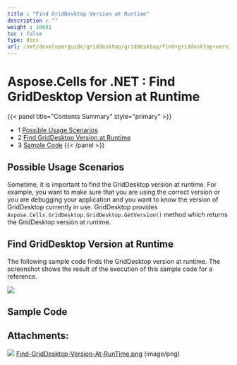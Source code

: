 ```yaml
---
title : "Find GridDesktop Version at Runtime" 
description : "" 
weight : 16601 
toc : false
type: docs
url: /net/developerguide/griddesktop/griddesktop/find+griddesktop+version+at+runtime/
---
```


# Aspose.Cells for .NET : Find GridDesktop Version at Runtime


{{< panel title="Contents Summary" style="primary" >}}
*   1 [Possible Usage Scenarios](#possible-usage-scenarios)
*   2 [Find GridDesktop Version at Runtime](#find-griddesktop-version-at-runtime)
*   3 [Sample Code](#sample-code)
{{< /panel >}}
 

## Possible Usage Scenarios

Sometime, it is important to find the GridDesktop version at runtime. For example, you want to make sure that you are using the correct version or you are debugging your application and you want to know the version of GridDesktop currently in use. GridDesktop provides `Aspose.Cells.GridDesktop.GridDesktop.GetVersion()` method which returns the GridDesktop version at runtime.

## Find GridDesktop Version at Runtime

The following sample code finds the GridDesktop version at runtime. The screenshot shows the result of the execution of this sample code for a reference.

![](https://docs2.aspose.com/cells/net/attachments/48136516/48496684.png)  

## Sample Code

## Attachments:

![](https://docs2.aspose.com/cells/net/images/icons/bullet_blue.gif) [Find-GridDesktop-Version-At-RunTime.png](https://docs2.aspose.com/cells/net/attachments/48136516/48496684.png) (image/png)  

